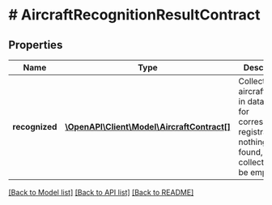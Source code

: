 # # AircraftRecognitionResultContract

## Properties

Name | Type | Description | Notes
------------ | ------------- | ------------- | -------------
**recognized** | [**\OpenAPI\Client\Model\AircraftContract[]**](AircraftContract.md) | Collection of aircraft found in database for corresponding registration. If nothing  is found, the collection will be empty. |

[[Back to Model list]](../../README.md#models) [[Back to API list]](../../README.md#endpoints) [[Back to README]](../../README.md)
